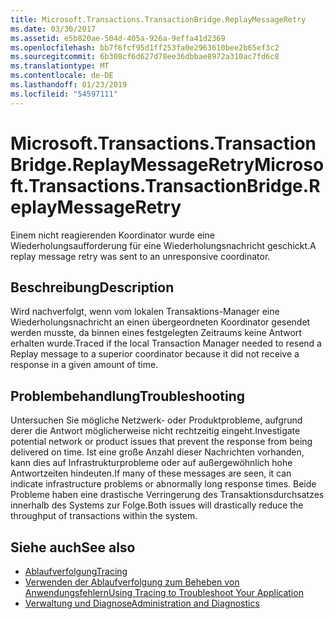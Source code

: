 ```yaml
---
title: Microsoft.Transactions.TransactionBridge.ReplayMessageRetry
ms.date: 03/30/2017
ms.assetid: e5b820ae-504d-405a-926a-9effa41d2369
ms.openlocfilehash: bb7f6fcf95d1ff253fa0e2963610bee2b65ef3c2
ms.sourcegitcommit: 6b308cf6d627d78ee36dbbae8972a310ac7fd6c8
ms.translationtype: MT
ms.contentlocale: de-DE
ms.lasthandoff: 01/23/2019
ms.locfileid: "54597111"
---
```

# <a name="microsofttransactionstransactionbridgereplaymessageretry"></a><span data-ttu-id="67c56-102">Microsoft.Transactions.TransactionBridge.ReplayMessageRetry</span><span class="sxs-lookup"><span data-stu-id="67c56-102">Microsoft.Transactions.TransactionBridge.ReplayMessageRetry</span></span>
<span data-ttu-id="67c56-103">Einem nicht reagierenden Koordinator wurde eine Wiederholungsaufforderung für eine Wiederholungsnachricht geschickt.</span><span class="sxs-lookup"><span data-stu-id="67c56-103">A replay message retry was sent to an unresponsive coordinator.</span></span>  
  
## <a name="description"></a><span data-ttu-id="67c56-104">Beschreibung</span><span class="sxs-lookup"><span data-stu-id="67c56-104">Description</span></span>  
 <span data-ttu-id="67c56-105">Wird nachverfolgt, wenn vom lokalen Transaktions-Manager eine Wiederholungsnachricht an einen übergeordneten Koordinator gesendet werden musste, da binnen eines festgelegten Zeitraums keine Antwort erhalten wurde.</span><span class="sxs-lookup"><span data-stu-id="67c56-105">Traced if the local Transaction Manager needed to resend a Replay message to a superior coordinator because it did not receive a response in a given amount of time.</span></span>  
  
## <a name="troubleshooting"></a><span data-ttu-id="67c56-106">Problembehandlung</span><span class="sxs-lookup"><span data-stu-id="67c56-106">Troubleshooting</span></span>  
 <span data-ttu-id="67c56-107">Untersuchen Sie mögliche Netzwerk- oder Produktprobleme, aufgrund derer die Antwort möglicherweise nicht rechtzeitig eingeht.</span><span class="sxs-lookup"><span data-stu-id="67c56-107">Investigate potential network or product issues that prevent the response from being delivered on time.</span></span>  <span data-ttu-id="67c56-108">Ist eine große Anzahl dieser Nachrichten vorhanden, kann dies auf Infrastrukturprobleme oder auf außergewöhnlich hohe Antwortzeiten hindeuten.</span><span class="sxs-lookup"><span data-stu-id="67c56-108">If many of these messages are seen, it can indicate infrastructure problems or abnormally long response times.</span></span> <span data-ttu-id="67c56-109">Beide Probleme haben eine drastische Verringerung des Transaktionsdurchsatzes innerhalb des Systems zur Folge.</span><span class="sxs-lookup"><span data-stu-id="67c56-109">Both issues will drastically reduce the throughput of transactions within the system.</span></span>  
  
## <a name="see-also"></a><span data-ttu-id="67c56-110">Siehe auch</span><span class="sxs-lookup"><span data-stu-id="67c56-110">See also</span></span>
- [<span data-ttu-id="67c56-111">Ablaufverfolgung</span><span class="sxs-lookup"><span data-stu-id="67c56-111">Tracing</span></span>](../../../../../docs/framework/wcf/diagnostics/tracing/index.md)
- [<span data-ttu-id="67c56-112">Verwenden der Ablaufverfolgung zum Beheben von Anwendungsfehlern</span><span class="sxs-lookup"><span data-stu-id="67c56-112">Using Tracing to Troubleshoot Your Application</span></span>](../../../../../docs/framework/wcf/diagnostics/tracing/using-tracing-to-troubleshoot-your-application.md)
- [<span data-ttu-id="67c56-113">Verwaltung und Diagnose</span><span class="sxs-lookup"><span data-stu-id="67c56-113">Administration and Diagnostics</span></span>](../../../../../docs/framework/wcf/diagnostics/index.md)
